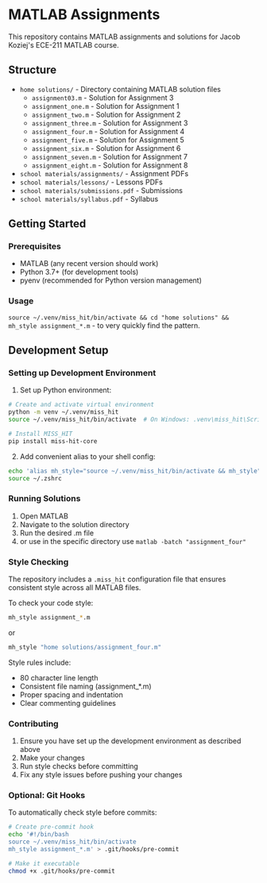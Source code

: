 # MATLAB Assignments

This repository contains MATLAB assignments and solutions for Jacob Koziej's ECE-211 MATLAB course.

## Structure

- `home solutions/` - Directory containing MATLAB solution files
  - `assignment03.m` - Solution for Assignment 3
  - `assignment_one.m` - Solution for Assignment 1
  - `assignment_two.m` - Solution for Assignment 2
  - `assignment_three.m` - Solution for Assignment 3
  - `assignment_four.m` - Solution for Assignment 4
  - `assignment_five.m` - Solution for Assignment 5
  - `assignment_six.m` - Solution for Assignment 6
  - `assignment_seven.m` - Solution for Assignment 7
  - `assignment_eight.m` - Solution for Assignment 8
- `school materials/assignments/` - Assignment PDFs
- `school materials/lessons/` - Lessons PDFs
- `school materials/submissions.pdf` - Submissions
- `school materials/syllabus.pdf` - Syllabus

## Getting Started

### Prerequisites

- MATLAB (any recent version should work)
- Python 3.7+ (for development tools)
- pyenv (recommended for Python version management)

### Usage

`source ~/.venv/miss_hit/bin/activate && cd "home solutions" && mh_style assignment_*.m` - to very quickly find the pattern.

## Development Setup

### Setting up Development Environment

1. Set up Python environment:
```bash
# Create and activate virtual environment
python -m venv ~/.venv/miss_hit
source ~/.venv/miss_hit/bin/activate  # On Windows: .venv\miss_hit\Scripts\activate

# Install MISS_HIT
pip install miss-hit-core
```

2. Add convenient alias to your shell config:
```bash
echo 'alias mh_style="source ~/.venv/miss_hit/bin/activate && mh_style"' >> ~/.zshrc
source ~/.zshrc
```

### Running Solutions

1. Open MATLAB
2. Navigate to the solution directory
3. Run the desired .m file
4. or use in the specific directory use `matlab -batch "assignment_four"`

### Style Checking

The repository includes a `.miss_hit` configuration file that ensures consistent style across all MATLAB files.

To check your code style:
```bash
mh_style assignment_*.m
```
or
```bash
mh_style "home solutions/assignment_four.m"
```

Style rules include:
- 80 character line length
- Consistent file naming (assignment_*.m)
- Proper spacing and indentation
- Clear commenting guidelines

### Contributing

1. Ensure you have set up the development environment as described above
2. Make your changes
3. Run style checks before committing
4. Fix any style issues before pushing your changes

### Optional: Git Hooks

To automatically check style before commits:
```bash
# Create pre-commit hook
echo '#!/bin/bash
source ~/.venv/miss_hit/bin/activate
mh_style assignment_*.m' > .git/hooks/pre-commit

# Make it executable
chmod +x .git/hooks/pre-commit
```